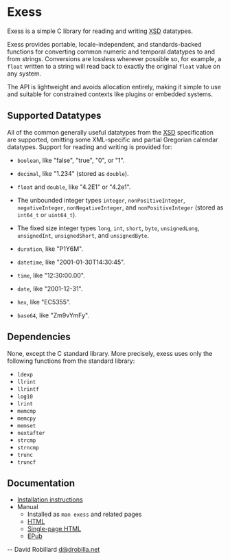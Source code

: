 Exess
=====

Exess is a simple C library for reading and writing [XSD][] datatypes.

Exess provides portable, locale-independent, and standards-backed functions for
converting common numeric and temporal datatypes to and from strings.
Conversions are lossless wherever possible so, for example, a `float` written
to a string will read back to exactly the original `float` value on any system.

The API is lightweight and avoids allocation entirely, making it simple to use
and suitable for constrained contexts like plugins or embedded systems.

Supported Datatypes
-------------------

All of the common generally useful datatypes from the [XSD][] specification are
supported, omitting some XML-specific and partial Gregorian calendar datatypes.
Support for reading and writing is provided for:

  * `boolean`, like "false", "true", "0", or "1".

  * `decimal`, like "1.234" (stored as `double`).

  * `float` and `double`, like "4.2E1" or "4.2e1".

  * The unbounded integer types `integer`, `nonPositiveInteger`,
    `negativeInteger`, `nonNegativeInteger`, and `nonPositiveInteger` (stored
    as `int64_t` or `uint64_t`).

  * The fixed size integer types `long`, `int`, `short`, `byte`,
    `unsignedLong`, `unsignedInt`, `unsignedShort`, and `unsignedByte`.

  * `duration`, like "P1Y6M".

  * `datetime`, like "2001-01-30T14:30:45".

  * `time`, like "12:30:00.00".

  * `date`, like "2001-12-31".

  * `hex`, like "EC5355".

  * `base64`, like "Zm9vYmFy".

Dependencies
------------

None, except the C standard library.
More precisely, exess uses only the following functions from the standard library:

  * `ldexp`
  * `llrint`
  * `llrintf`
  * `log10`
  * `lrint`
  * `memcmp`
  * `memcpy`
  * `memset`
  * `nextafter`
  * `strcmp`
  * `strncmp`
  * `trunc`
  * `truncf`

Documentation
-------------

  * [Installation instructions](INSTALL.md)
  * Manual
    * Installed as `man exess` and related pages
    * [HTML](https://drobilla.gitlab.io/exess/doc/html/)
    * [Single-page HTML](https://drobilla.gitlab.io/exess/doc/singlehtml/)
    * [EPub](https://drobilla.gitlab.io/exess/doc/Exess-0.0.1.epub)

 -- David Robillard <d@drobilla.net>

[XSD]: https://www.w3.org/TR/xmlschema-2/

[Meson]: https://mesonbuild.com/

[Meson documentation]: https://mesonbuild.com/Quick-guide.html
